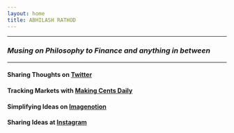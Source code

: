 ```yaml
---
layout: home
title: ABHILASH RATHOD
---
```

---
### *Musing on Philosophy to Finance and anything in between*

---

#### Sharing Thoughts on [Twitter](https://twitter.com/home)

#### Tracking Markets with [Making Cents Daily](https://makingcentsdaily.substack.com/)

#### Simplifying Ideas on [Imagenotion](https://imagenotion.substack.com/)


#### Sharing Ideas at [Instagram](https://imagenotion.substack.com/)

